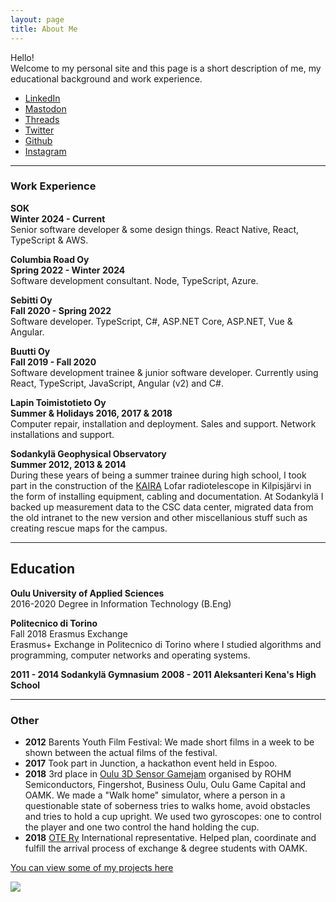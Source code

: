 ```yaml
---
layout: page
title: About Me
---
```


Hello!<br/>
Welcome to my personal site and this page is a short description of me, my educational background and work experience.

- [LinkedIn](https://www.linkedin.com/in/joona-keskitalo/)
- [Mastodon](https://mastodon.social/@joonikko)
- [Threads](https://www.threads.net/@joonikko)
- [Twitter](https://twitter.com/joonikko)
- [Github](https://github.com/joonakeskitalo)
- [Instagram](http://instagram.com/joonikko)

---

### Work Experience

**SOK**<br/>
**Winter 2024 - Current**<br/>
Senior software developer & some design things. React Native, React, TypeScript & AWS.

**Columbia Road Oy**<br/>
**Spring 2022 - Winter 2024**<br/>
Software development consultant. Node, TypeScript, Azure.

**Sebitti Oy**<br/>
**Fall 2020 - Spring 2022**<br/>
Software developer. TypeScript, C#, ASP.NET Core, ASP.NET, Vue & Angular.

**Buutti Oy**<br/>
**Fall 2019 - Fall 2020**<br/>
Software development trainee & junior software developer. Currently using React, TypeScript, JavaScript, Angular (v2) and C#.

**Lapin Toimistotieto Oy**<br/>
**Summer & Holidays 2016, 2017 & 2018**<br/>
Computer repair, installation and deployment. Sales and support. Network installations and support.

**Sodankylä Geophysical Observatory**<br/>
**Summer 2012, 2013 & 2014**<br/>
During these years of being a summer trainee during high school, I took part in the construction of the [KAIRA](http://kaira.sgo.fi) Lofar radiotelescope in Kilpisjärvi in the form of installing equipment, cabling and documentation. At Sodankylä I backed up measurement data to the CSC data center, migrated data from the old intranet to the new version and other miscellanious stuff such as creating rescue maps for the campus.

---

## Education

**Oulu University of Applied Sciences**<br/>
2016-2020
Degree in Information Technology (B.Eng)<br/>

**Politecnico di Torino**<br/>
Fall 2018 Erasmus Exchange<br/>
Erasmus+ Exchange in Politecnico di Torino where I studied algorithms and programming, computer networks and operating systems.

**2011 - 2014 Sodankylä Gymnasium**
**2008 - 2011 Aleksanteri Kena's High School**<br/>

---

### Other

- **2012** Barents Youth Film Festival: We made short films in a week to be shown between the actual films of the festival.
- **2017** Took part in Junction, a hackathon event held in Espoo.
- **2018** 3rd place in [Oulu 3D Sensor Gamejam](https://sensorgamejam.com/) organised by ROHM Semiconductors, Fingershot, Business Oulu, Oulu Game Capital and OAMK. We made a "Walk home" simulator, where a person in a questionable state of soberness tries to walks home, avoid obstacles and tries to hold a cup upright. We used two gyroscopes: one to control the player and one two control the hand holding the cup.
- **2018** [OTE Ry](https://www.otery.net/) International representative. Helped plan, coordinate and fulfill the arrival process of exchange & degree students with OAMK.

[You can view some of my projects here]({{site.baseurl}}/projects)

<img src="{{site.baseurl}}/images/pages/profile.jpg">
